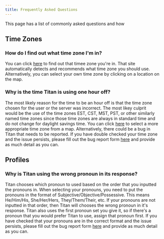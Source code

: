 ```yaml
---
title: Frequently Asked Questions
---
```


This page has a list of commonly asked questions and how

## Time Zones

### How do I find out what time zone I'm in?
You can click [here](https://kevinnovak.github.io/Time-Zone-Picker/) to find out that timee zone you're in. That site automatically detects and recommends what time zone you should use. Alternatively, you can select your own time zone by clicking on a location on the map.

### Why is the time Titan is using one hour off?
The most likely reason for the time to be an hour off is that the time zone chosen for the user or the server was incorrect. The most likey culprit would be the use of the time zones EST, CST, MST, PST, or other similarly named time zones since those time zones are always in standard time and do not change for daylight savings time. You can click [here](https://kevinnovak.github.io/Time-Zone-Picker/) to select a more appropriate time zone from a map. Alternatively, there could be a bug in Titan that needs to be reported. If you have double checked your time zone and the issue persists, please fill out the bug report form [here](https://whix100.github.io/r/titanbug.html) and provide as much detail as you can.

## Profiles

### Why is Titan using the wrong pronoun in its response?
Titan chooses which pronoun to used based on the order that you inputted the pronouns in. When selecting your pronouns, you need to put the pronouns in the format of Subjective/Objective/Possessive. This means He/Him/His, She/Her/Hers, They/Them/Their, etc. If your pronouns are not inputted in that order, then Titan will chooses the wrong pronoun in it's response. Titan also uses the first pronoun set you give it, so if there's a pronoun that you would prefer Titan to use, assign that pronoun first. If you have checked that your pronouns are in the correct format and the issue persists, please fill out the bug report form [here](https://whix100.github.io/r/titanbug.html) and provide as much detail as you can.

